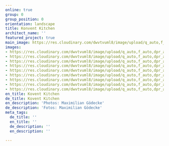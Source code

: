 ```yaml
---
online: true
group: 0
group_position: 0
orientation: landscape
title: Konvent Kitchen
architect_name: ''
featured_project: true
main_image: https://res.cloudinary.com/dwvtvuml8/image/upload/q_auto,f_auto,dpr_auto/v1601626107/Einbaukueche-eiche-Naturstein-holz-edel_zzbe1f.jpg
images:
- https://res.cloudinary.com/dwvtvuml8/image/upload/q_auto,f_auto,dpr_auto/v1601626070/kuechenzeile-einbau-nach-mass-holz-stein_fcccda.jpg
- https://res.cloudinary.com/dwvtvuml8/image/upload/q_auto,f_auto,dpr_auto/v1601624076/Einbaukueche-eiche-pivot-tuer-raumhoch_alq4un.jpg
- https://res.cloudinary.com/dwvtvuml8/image/upload/q_auto,f_auto,dpr_auto/v1601626051/holz-lamellen-wandpaneele-design-architektur_q10uuu.jpg
- https://res.cloudinary.com/dwvtvuml8/image/upload/q_auto,f_auto,dpr_auto/v1612434216/Kuechenzeile-Eiche-Front-Hochwertig_fwj9a1.jpg
- https://res.cloudinary.com/dwvtvuml8/image/upload/q_auto,f_auto,dpr_auto/v1601626107/kuechennische-naturstein-holz-lamellen_mahlna.jpg
- https://res.cloudinary.com/dwvtvuml8/image/upload/q_auto,f_auto,dpr_auto/v1601626107/kueche-nach-mass-kuechenzeile-hochwertig_cmiqn8.jpg
- https://res.cloudinary.com/dwvtvuml8/image/upload/q_auto,f_auto,dpr_auto/v1601626107/Spuelbecken-Stein-Holz-Nische-Lamellen-Design-Handwerk_kyiych.jpg
- https://res.cloudinary.com/dwvtvuml8/image/upload/q_auto,f_auto,dpr_auto/v1601626108/Schubladen-auszug-holz-eiche-design-architektur-handwerk_rcx2fr.jpg
- https://res.cloudinary.com/dwvtvuml8/image/upload/q_auto,f_auto,dpr_auto/v1601626108/Naturstein-Arbeitsplatte-Holz-Front-Korpus-lackiert_r4yjvd.jpg
en_title: Kovent Kitchen
de_title: Kovent Kitchen
en_description: 'Photos: Maximilian Gödecke'
de_description: 'Fotos: Maximilian Gödecke'
meta_tags:
  de_title: ''
  en_title: ''
  de_description: ''
  en_description: ''

---
```

